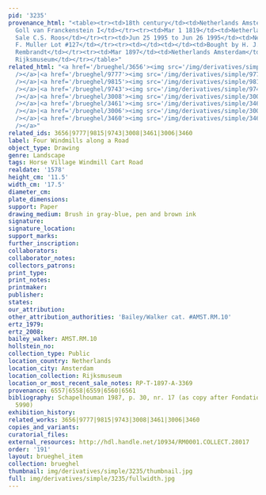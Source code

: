 ```yaml
---
pid: '3235'
provenance_html: "<table><tr><td>18th century</td><td>Netherlands Amsterdam</td><td>Johann
  Goll van Franckenstein I</td></tr><tr><td>Mar 1 1819</td><td>Netherlands Amsterdam</td><td>(Possibly)
  Sale C.S. Roos</td></tr><tr><td>Jun 25 1995 to Jun 26 1995</td><td>Netherlands Amsterdam</td><td>Sale
  F. Muller Lot #127</td></tr><tr><td></td><td></td><td>Bought by H. J. Valk for Vereniging
  Rembrandt</td></tr><tr><td>Mar 1897</td><td>Netherlands Amsterdam</td><td>Sold to
  Rijksmuseum</td></tr></table>"
related_html: "<a href='/brueghel/3656'><img src='/img/derivatives/simple/3656/thumbnail.jpg'
  /></a>|<a href='/brueghel/9777'><img src='/img/derivatives/simple/9777/thumbnail.jpg'
  /></a>|<a href='/brueghel/9815'><img src='/img/derivatives/simple/9815/thumbnail.jpg'
  /></a>|<a href='/brueghel/9743'><img src='/img/derivatives/simple/9743/thumbnail.jpg'
  /></a>|<a href='/brueghel/3008'><img src='/img/derivatives/simple/3008/thumbnail.jpg'
  /></a>|<a href='/brueghel/3461'><img src='/img/derivatives/simple/3461/thumbnail.jpg'
  /></a>|<a href='/brueghel/3006'><img src='/img/derivatives/simple/3006/thumbnail.jpg'
  /></a>|<a href='/brueghel/3460'><img src='/img/derivatives/simple/3460/thumbnail.jpg'
  /></a>"
related_ids: 3656|9777|9815|9743|3008|3461|3006|3460
label: Four Windmills along a Road
object_type: Drawing
genre: Landscape
tags: Horse Village Windmill Cart Road
realdate: '1578'
height_cm: '11.5'
width_cm: '17.5'
diameter_cm:
plate_dimensions:
support: Paper
drawing_medium: Brush in gray-blue, pen and brown ink
signature:
signature_location:
support_marks:
further_inscription:
collaborators:
collaborator_notes:
collectors_patrons:
print_type:
print_notes:
printmaker:
publisher:
states:
our_attribution:
other_attribution_authorities: 'Bailey/Walker cat. #AMST.RM.10'
ertz_1979:
ertz_2008:
bailey_walker: AMST.RM.10
hollstein_no:
collection_type: Public
location_country: Netherlands
location_city: Amsterdam
location_collection: Rijksmuseum
location_or_most_recent_sale_notes: RP-T-1897-A-3369
provenance: 6557|6558|6559|6560|6561
bibliography: Schapelhouman 1987, p. 30, nr. 17 (as copy after Fondation Custodia
  5990)
exhibition_history:
related_works: 3656|9777|9815|9743|3008|3461|3006|3460
copies_and_variants:
curatorial_files:
external_resources: http://hdl.handle.net/10934/RM0001.COLLECT.28017
order: '191'
layout: brueghel_item
collection: brueghel
thumbnail: img/derivatives/simple/3235/thumbnail.jpg
full: img/derivatives/simple/3235/fullwidth.jpg
---
```

